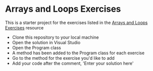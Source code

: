 # Arrays and Loops Exercises

This is a starter project for the exercises listed in the [Arrays and Loops Exercises](https://wecancodeit-materials.netlify.app/exercises/intro/arrays-and-loops/) resource

- Clone this repository to your local machine
- Open the solution in Visual Studio
- Open the Program class
- A method has been added to the Program class for each exercise
- Go to the method for the exercise you'd like to add
- Add your code after the comment, 'Enter your solution here'
